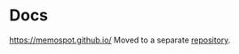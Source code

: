 # Docs

<https://memospot.github.io/>
Moved to a separate [repository](https://github.com/memospot/memospot.github.io).
